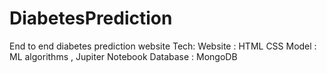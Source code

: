# DiabetesPrediction

End to end diabetes prediction website
Tech: 
Website : HTML CSS 
Model : ML algorithms , Jupiter Notebook
Database : MongoDB
